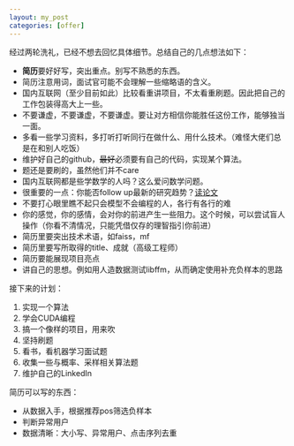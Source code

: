 ```yaml
---
layout: my_post
categories: [offer]
---
```


经过两轮洗礼，已经不想去回忆具体细节。总结自己的几点想法如下：
* **简历**要好好写，突出重点。别写不熟悉的东西。
* 简历注意用词，面试官可能不会理解一些缩略语的含义。
* 国内互联网（至少目前如此）比较看重讲项目，不太看重刷题。因此把自己的工作包装得高大上一些。
* 不要谦虚，不要谦虚，不要谦虚。要让对方相信你能胜任这份工作，能够独当一面。
* 多看一些学习资料，多打听打听同行在做什么、用什么技术。（难怪大佬们总是在和别人吃饭）
* 维护好自己的github，~~最好~~必须要有自己的代码，实现某个算法。
* 题还是要刷的，虽然他们并不care
* 国内互联网都是些学数学的人吗？这么爱问数学问题。
* 很重要的一点：你能否follow up最新的研究趋势？[读论文](https://mp.weixin.qq.com/s?__biz=MzI0ODcxODk5OA==&mid=2247506423&idx=4&sn=0e488d1dc827b18eae6226139d0daf8a&chksm=e99eea0edee9631893cbec2866688ee38ed4979a65dc7224808d4c9329898204441862bc8efb&mpshare=1&scene=1&srcid=#rd)
* 不要打心眼里瞧不起只会模型不会编程的人，各行有各行的难
* 你的感觉，你的感情，会对你的前进产生一些阻力。这个时候，可以尝试盲人操作（你看不清情况，只能凭借仅存的理智指引你前进）
* 简历里要突出技术术语，如faiss，mf
* 简历里要写所取得的title、成就（高级工程师）
* 简历要能展现项目亮点
* 讲自己的思想。例如用人造数据测试libffm，从而确定使用补充负样本的思路

接下来的计划：
1. 实现一个算法
2. 学会CUDA编程
3. 搞一个像样的项目，用来吹
4. 坚持刷题
5. 看书，看机器学习面试题
6. 收集一些与概率、采样相关算法题
7. 维护自己的LinkedIn

简历可以写的东西：
* 从数据入手，根据推荐pos筛选负样本
* 判断异常用户
* 数据清晰：大小写、异常用户、点击序列去重
